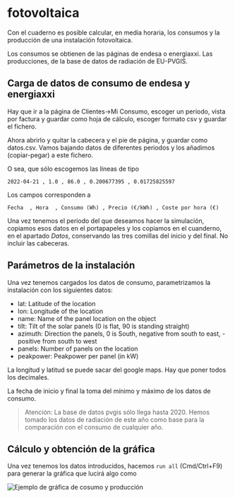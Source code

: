# fotovoltaica

Con el cuaderno es posible calcular, en media horaria, los consumos y la producción de una instalación fotovoltaica.

Los consumos se obtienen de las páginas de endesa o energiaxxi. Las producciones, de la base de datos de radiación de EU-PVGIS.


## Carga de datos de consumo de endesa y energiaxxi

Hay que ir a la página de Clientes->Mi Consumo, escoger un periodo, vista por factura y guardar como hoja de cálculo, escoger formato csv y guardar el fichero.

Ahora abrirlo y quitar la cabecera y el pie de página, y guardar como datos.csv. Vamos bajando datos de diferentes periodos y los añadimos (copiar-pegar) a este fichero.

O sea, que sólo escogemos las líneas de tipo 

```csv
2022-04-21 , 1.0 , 86.0 , 0.200677395 , 0.01725825597
```

Los campos corresponden a 

```Fecha  , Hora  , Consumo (Wh) , Precio (€/kWh) , Coste por hora (€)```

Una vez tenemos el periodo del que deseamos hacer la simulación, copiamos esos datos en el portapapeles y los copiamos en el cuanderno, en el apartado *Datos*, conservando las tres comillas del inicio y del final. No incluir las cabeceras.

## Parámetros de la instalación

Una vez tenemos cargados los datos de consumo, parametrizamos la instalación con los siguientes datos:

- lat: Latitude of the location
- lon: Longitude of the location
- name: Name of the panel location on the object
- tilt: Tilt of the solar panels (0 is flat, 90 is standing straight)
- azimuth: Direction the panels, 0 is South, negative from south to east, - positive from south to west
- panels: Number of panels on the location
- peakpower: Peakpower per panel (in kW)

La longitud y latitud se puede sacar del google maps. Hay que poner todos los decimales.

La fecha de inicio y final la toma del mínimo y máximo de los datos de consumo.

> Atención: La base de datos pvgis sólo llega hasta 2020. Hemos tomado los datos de radiación de este año como base para la comparación con el consumo de cualquier año.

## Cálculo y obtención de la gráfica

Una vez tenemos los datos introducidos, hacemos `run all` (Cmd/Ctrl+F9) para generar la gráfica que lucirá algo como

![Ejemplo de gráfica de cosumo y producción](https://github.com/pvilas/fotovoltaica/blob/main/prod-consumo.png)
